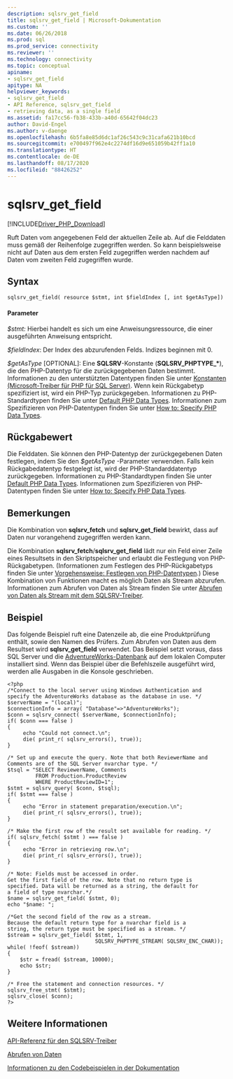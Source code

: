 ```yaml
---
description: sqlsrv_get_field
title: sqlsrv_get_field | Microsoft-Dokumentation
ms.custom: ''
ms.date: 06/26/2018
ms.prod: sql
ms.prod_service: connectivity
ms.reviewer: ''
ms.technology: connectivity
ms.topic: conceptual
apiname:
- sqlsrv_get_field
apitype: NA
helpviewer_keywords:
- sqlsrv_get_field
- API Reference, sqlsrv_get_field
- retrieving data, as a single field
ms.assetid: fa17cc56-fb38-433b-a40d-65642f04dc23
author: David-Engel
ms.author: v-daenge
ms.openlocfilehash: 6b5fa8e85d6dc1af26c543c9c31cafa621b10bcd
ms.sourcegitcommit: e700497f962e4c2274df16d9e651059b42ff1a10
ms.translationtype: HT
ms.contentlocale: de-DE
ms.lasthandoff: 08/17/2020
ms.locfileid: "88426252"
---
```

# <a name="sqlsrv_get_field"></a>sqlsrv_get_field
[!INCLUDE[Driver_PHP_Download](../../includes/driver_php_download.md)]

Ruft Daten vom angegebenen Feld der aktuellen Zeile ab. Auf die Felddaten muss gemäß der Reihenfolge zugegriffen werden. So kann beispielsweise nicht auf Daten aus dem ersten Feld zugegriffen werden nachdem auf Daten vom zweiten Feld zugegriffen wurde.  
  
## <a name="syntax"></a>Syntax  
  
```  
sqlsrv_get_field( resource $stmt, int $fieldIndex [, int $getAsType])  
```  
  
#### <a name="parameters"></a>Parameter  
*$stmt:* Hierbei handelt es sich um eine Anweisungsressource, die einer ausgeführten Anweisung entspricht.  
  
*$fieldIndex*: Der Index des abzurufenden Felds. Indizes beginnen mit 0.  
  
*$getAsType* [OPTIONAL]: Eine **SQLSRV**-Konstante (**SQLSRV_PHPTYPE_&#x2a;**), die den PHP-Datentyp für die zurückgegebenen Daten bestimmt. Informationen zu den unterstützten Datentypen finden Sie unter [Konstanten &#40;Microsoft-Treiber für PHP für SQL Server&#41;](../../connect/php/constants-microsoft-drivers-for-php-for-sql-server.md). Wenn kein Rückgabetyp spezifiziert ist, wird ein PHP-Typ zurückgegeben. Informationen zu PHP-Standardtypen finden Sie unter [Default PHP Data Types](../../connect/php/default-php-data-types.md). Informationen zum Spezifizieren von PHP-Datentypen finden Sie unter [How to: Specify PHP Data Types](../../connect/php/how-to-specify-php-data-types.md).  
  
## <a name="return-value"></a>Rückgabewert  
Die Felddaten. Sie können den PHP-Datentyp der zurückgegebenen Daten festlegen, indem Sie den *$getAsType* -Parameter verwenden. Falls kein Rückgabedatentyp festgelegt ist, wird der PHP-Standarddatentyp zurückgegeben. Informationen zu PHP-Standardtypen finden Sie unter [Default PHP Data Types](../../connect/php/default-php-data-types.md). Informationen zum Spezifizieren von PHP-Datentypen finden Sie unter [How to: Specify PHP Data Types](../../connect/php/how-to-specify-php-data-types.md).  
  
## <a name="remarks"></a>Bemerkungen  
Die Kombination von **sqlsrv_fetch** und **sqlsrv_get_field** bewirkt, dass auf Daten nur vorangehend zugegriffen werden kann.  
  
Die Kombination **sqlsrv_fetch**/**sqlsrv_get_field** lädt nur ein Feld einer Zeile eines Resultsets in den Skriptspeicher und erlaubt die Festlegung von PHP-Rückgabetypen. (Informationen zum Festlegen des PHP-Rückgabetyps finden Sie unter [Vorgehensweise: Festlegen von PHP-Datentypen](../../connect/php/how-to-specify-php-data-types.md).) Diese Kombination von Funktionen macht es möglich Daten als Stream abzurufen. Informationen zum Abrufen von Daten als Stream finden Sie unter [Abrufen von Daten als Stream mit dem SQLSRV-Treiber](../../connect/php/retrieving-data-as-a-stream-using-the-sqlsrv-driver.md).  
  
## <a name="example"></a>Beispiel  
Das folgende Beispiel ruft eine Datenzeile ab, die eine Produktprüfung enthält, sowie den Namen des Prüfers. Zum Abrufen von Daten aus dem Resultset wird **sqlsrv_get_field** verwendet. Das Beispiel setzt voraus, dass SQL Server und die [AdventureWorks-Datenbank](https://github.com/Microsoft/sql-server-samples/tree/master/samples/databases/adventure-works) auf dem lokalen Computer installiert sind. Wenn das Beispiel über die Befehlszeile ausgeführt wird, werden alle Ausgaben in die Konsole geschrieben.  
  
```  
<?php  
/*Connect to the local server using Windows Authentication and  
specify the AdventureWorks database as the database in use. */  
$serverName = "(local)";  
$connectionInfo = array( "Database"=>"AdventureWorks");  
$conn = sqlsrv_connect( $serverName, $connectionInfo);  
if( $conn === false )  
{  
     echo "Could not connect.\n";  
     die( print_r( sqlsrv_errors(), true));  
}  
  
/* Set up and execute the query. Note that both ReviewerName and  
Comments are of the SQL Server nvarchar type. */  
$tsql = "SELECT ReviewerName, Comments   
         FROM Production.ProductReview  
         WHERE ProductReviewID=1";  
$stmt = sqlsrv_query( $conn, $tsql);  
if( $stmt === false )  
{  
     echo "Error in statement preparation/execution.\n";  
     die( print_r( sqlsrv_errors(), true));  
}  
  
/* Make the first row of the result set available for reading. */  
if( sqlsrv_fetch( $stmt ) === false )  
{  
     echo "Error in retrieving row.\n";  
     die( print_r( sqlsrv_errors(), true));  
}  
  
/* Note: Fields must be accessed in order.  
Get the first field of the row. Note that no return type is  
specified. Data will be returned as a string, the default for  
a field of type nvarchar.*/  
$name = sqlsrv_get_field( $stmt, 0);  
echo "$name: ";  
  
/*Get the second field of the row as a stream.  
Because the default return type for a nvarchar field is a  
string, the return type must be specified as a stream. */  
$stream = sqlsrv_get_field( $stmt, 1,   
                            SQLSRV_PHPTYPE_STREAM( SQLSRV_ENC_CHAR));  
while( !feof( $stream))  
{   
    $str = fread( $stream, 10000);  
    echo $str;  
}  
  
/* Free the statement and connection resources. */  
sqlsrv_free_stmt( $stmt);  
sqlsrv_close( $conn);  
?>  
```  
  
## <a name="see-also"></a>Weitere Informationen  
[API-Referenz für den SQLSRV-Treiber](../../connect/php/sqlsrv-driver-api-reference.md)  

[Abrufen von Daten](../../connect/php/retrieving-data.md)  

[Informationen zu den Codebeispielen in der Dokumentation](../../connect/php/about-code-examples-in-the-documentation.md)  
  
